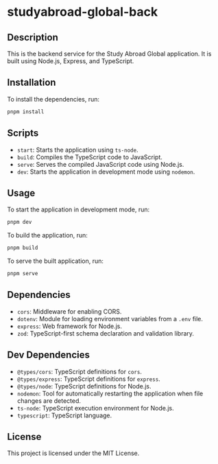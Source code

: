 # studyabroad-global-back

## Description

This is the backend service for the Study Abroad Global application. It is built using Node.js, Express, and TypeScript.

## Installation

To install the dependencies, run:

```bash
pnpm install
```

## Scripts

- `start`: Starts the application using `ts-node`.
- `build`: Compiles the TypeScript code to JavaScript.
- `serve`: Serves the compiled JavaScript code using Node.js.
- `dev`: Starts the application in development mode using `nodemon`.

## Usage

To start the application in development mode, run:

```bash
pnpm dev
```

To build the application, run:

```bash
pnpm build
```

To serve the built application, run:

```bash
pnpm serve
```

## Dependencies

- `cors`: Middleware for enabling CORS.
- `dotenv`: Module for loading environment variables from a `.env` file.
- `express`: Web framework for Node.js.
- `zod`: TypeScript-first schema declaration and validation library.

## Dev Dependencies

- `@types/cors`: TypeScript definitions for `cors`.
- `@types/express`: TypeScript definitions for `express`.
- `@types/node`: TypeScript definitions for Node.js.
- `nodemon`: Tool for automatically restarting the application when file changes are detected.
- `ts-node`: TypeScript execution environment for Node.js.
- `typescript`: TypeScript language.

## License

This project is licensed under the MIT License.
